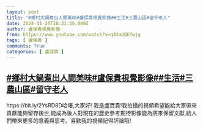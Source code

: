 ```yaml
---
layout: post
title: "#鄉村大鍋煮出人間美味#盧保貴視覺影像##生活#三農山區#留守老人"
date: 2024-11-26T18:21:56.000Z
author: 盧保貴視覺影像
from: https://www.youtube.com/watch?v=g4XaUQKfwjg
tags: [ 盧保貴 ]
comments: True
categories: [ 盧保貴 ]
---
```

<!--1732645316000-->
[#鄉村大鍋煮出人間美味#盧保貴視覺影像##生活#三農山區#留守老人](https://www.youtube.com/watch?v=g4XaUQKfwjg)
------

<div>
https://bit.ly/2YsRD8D哈嘍,大家好! 我是盧寶貴!我拍攝的視頻希望能給大家帶來貢獻能夠留存後世,能成為後人對現在的歷史參考期待影像能為將來保留文獻,給人們帶來更多的意義與思考。喜歡我的視頻記得評論哦!
</div>
